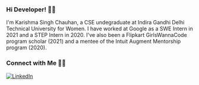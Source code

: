 <!--
**KarishmaSinghChauhan/KarishmaSinghChauhan** is a ✨ _special_ ✨ repository because its `README.md` (this file) appears on your GitHub profile.

Here are some ideas to get you started:

- 🔭 I’m currently working on ...
- 🌱 I’m currently learning ...
- 👯 I’m looking to collaborate on ...
- 🤔 I’m looking for help with ...
- 💬 Ask me about ...
- 📫 How to reach me: ...
- 😄 Pronouns: ...
- ⚡ Fun fact: ...
-->
### Hi Developer! 👋🏻
I'm Karishma Singh Chauhan, a CSE undegraduate at Indira Gandhi Delhi Technical University for Women. I have worked at Google as a SWE Intern in 2021 and a STEP Intern in 2020. I've also been a Flipkart GirlsWannaCode program scholar (2021) and a mentee of the Intuit Augment Mentorship program (2020).

### Connect with Me 🤝🏻
<a href="https://www.linkedin.com/in/karishma-singh-chauhan"><img src="https://img.shields.io/badge/LinkedIn--_.svg?style=social&logo=linkedin" alt="LinkedIn"></a>
  
<!--[![counter](https://engmv0agk1ibgmg.m.pipedream.net)](https://engmv0agk1ibgmg.m.pipedream.net)-->
